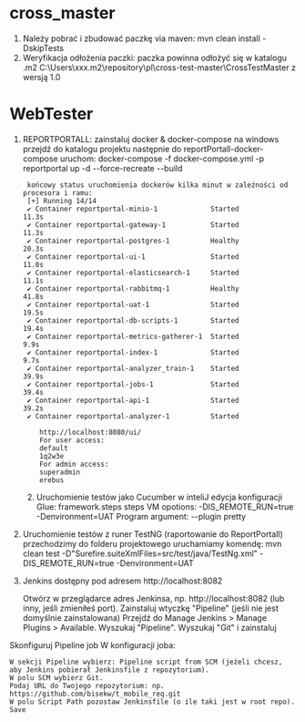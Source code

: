 # cross_master
1. Należy pobrać i zbudować paczkę via maven:
		mvn clean install -DskipTests
2. Weryfikacja odłożenia paczki:
	paczka powinna odłożyć się w katalogu .m2
   C:\Users\xxx\.m2\repository\pl\cross-test-master\CrossTestMaster
	z wersją 1.0

# WebTester
1. REPORTPORTALL:
	zainstaluj docker & docker-compose na windows
		przejdź do katalogu projektu następnie do reportPortall-docker-compose
		uruchom: docker-compose -f docker-compose.yml -p reportportal up -d --force-recreate --build
		
		końcowy status uruchomienia dockerów kilka minut w zależności od procesora i ramu:
   		[+] Running 14/14
		✔ Container reportportal-minio-1             Started                                                                                                                                                      11.3s
		✔ Container reportportal-gateway-1           Started                                                                                                                                                      11.3s
		✔ Container reportportal-postgres-1          Healthy                                                                                                                                                      20.3s
		✔ Container reportportal-ui-1                Started                                                                                                                                                      11.0s
		✔ Container reportportal-elasticsearch-1     Started                                                                                                                                                      11.1s
		✔ Container reportportal-rabbitmq-1          Healthy                                                                                                                                                      41.8s
		✔ Container reportportal-uat-1               Started                                                                                                                                                      19.5s
		✔ Container reportportal-db-scripts-1        Started                                                                                                                                                      19.4s
		✔ Container reportportal-metrics-gatherer-1  Started                                                                                                                                                       9.9s
		✔ Container reportportal-index-1             Started                                                                                                                                                       9.7s
		✔ Container reportportal-analyzer_train-1    Started                                                                                                                                                      39.9s
		✔ Container reportportal-jobs-1              Started                                                                                                                                                      39.4s
		✔ Container reportportal-api-1               Started                                                                                                                                                      39.2s
		✔ Container reportportal-analyzer-1          Started

           http://localhost:8080/ui/
           For user access:
           default
           1q2w3e
           For admin access:
           superadmin
           erebus
   2. Uruchomienie testów jako Cucumber w inteliJ edycja konfiguracji
      		Glue: 
   				framework.steps steps
            VM opotions:
                     -DIS_REMOTE_RUN=true
                     -Denvironment=UAT
            Program argument:
                     --plugin
                     pretty

3. Uruchomienie testów z runer TestNG (raportowanie do ReportPortall)
   przechodzimy do folderu projektowego uruchamiamy komendę:
    mvn clean test -D"Surefire.suiteXmlFiles=src/test/java/TestNg.xml" -DIS_REMOTE_RUN=true -Denvironment=UAT

4. Jenkins dostępny pod adresem http://localhost:8082

   Otwórz w przeglądarce adres Jenkinsa, np. http://localhost:8082 (lub inny, jeśli zmieniłeś port).
   Zainstaluj wtyczkę "Pipeline" (jeśli nie jest domyślnie zainstalowana)
   Przejdź do Manage Jenkins > Manage Plugins > Available.
  Wyszukaj "Pipeline".
  Wyszukaj "Git" i zainstaluj

Skonfiguruj Pipeline job
W konfiguracji joba:

    W sekcji Pipeline wybierz: Pipeline script from SCM (jeżeli chcesz, aby Jenkins pobierał Jenkinsfile z repozytorium).
    W polu SCM wybierz Git.
    Podaj URL do Twojego repozytorium: np. https://github.com/bisekw/t_mobile_req.git
    W polu Script Path pozostaw Jenkinsfile (o ile taki jest w root repo).
    Save